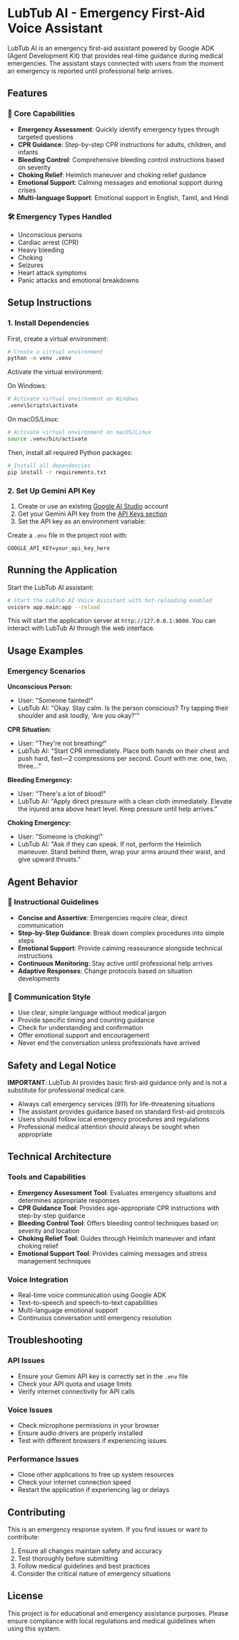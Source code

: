 # LubTub AI - Emergency First-Aid Voice Assistant

LubTub AI is an emergency first-aid assistant powered by Google ADK (Agent Development Kit) that provides real-time guidance during medical emergencies. The assistant stays connected with users from the moment an emergency is reported until professional help arrives.

## Features

### 🔷 Core Capabilities
- **Emergency Assessment**: Quickly identify emergency types through targeted questions
- **CPR Guidance**: Step-by-step CPR instructions for adults, children, and infants
- **Bleeding Control**: Comprehensive bleeding control instructions based on severity
- **Choking Relief**: Heimlich maneuver and choking relief guidance
- **Emotional Support**: Calming messages and emotional support during crises
- **Multi-language Support**: Emotional support in English, Tamil, and Hindi

### 🛠️ Emergency Types Handled
- Unconscious persons
- Cardiac arrest (CPR)
- Heavy bleeding
- Choking
- Seizures
- Heart attack symptoms
- Panic attacks and emotional breakdowns

## Setup Instructions

### 1. Install Dependencies

First, create a virtual environment:

```bash
# Create a virtual environment
python -m venv .venv
```

Activate the virtual environment:

On Windows:
```bash
# Activate virtual environment on Windows
.venv\Scripts\activate
```

On macOS/Linux:
```bash
# Activate virtual environment on macOS/Linux
source .venv/bin/activate
```

Then, install all required Python packages:

```bash
# Install all dependencies
pip install -r requirements.txt
```

### 2. Set Up Gemini API Key

1. Create or use an existing [Google AI Studio](https://aistudio.google.com/) account
2. Get your Gemini API key from the [API Keys section](https://aistudio.google.com/app/apikeys)
3. Set the API key as an environment variable:

Create a `.env` file in the project root with:

```
GOOGLE_API_KEY=your_api_key_here
```

## Running the Application

Start the LubTub AI assistant:

```bash
# Start the LubTub AI Voice Assistant with hot-reloading enabled
uvicorn app.main:app --reload
```

This will start the application server at `http://127.0.0.1:8000`. You can interact with LubTub AI through the web interface.

## Usage Examples

### Emergency Scenarios

**Unconscious Person:**
- User: "Someone fainted!"
- LubTub AI: "Okay. Stay calm. Is the person conscious? Try tapping their shoulder and ask loudly, 'Are you okay?'"

**CPR Situation:**
- User: "They're not breathing!"
- LubTub AI: "Start CPR immediately. Place both hands on their chest and push hard, fast—2 compressions per second. Count with me: one, two, three..."

**Bleeding Emergency:**
- User: "There's a lot of blood!"
- LubTub AI: "Apply direct pressure with a clean cloth immediately. Elevate the injured area above heart level. Keep pressure until help arrives."

**Choking Emergency:**
- User: "Someone is choking!"
- LubTub AI: "Ask if they can speak. If not, perform the Heimlich maneuver. Stand behind them, wrap your arms around their waist, and give upward thrusts."

## Agent Behavior

### 🧭 Instructional Guidelines
- **Concise and Assertive**: Emergencies require clear, direct communication
- **Step-by-Step Guidance**: Break down complex procedures into simple steps
- **Emotional Support**: Provide calming reassurance alongside technical instructions
- **Continuous Monitoring**: Stay active until professional help arrives
- **Adaptive Responses**: Change protocols based on situation developments

### 💬 Communication Style
- Use clear, simple language without medical jargon
- Provide specific timing and counting guidance
- Check for understanding and confirmation
- Offer emotional support and encouragement
- Never end the conversation unless professionals have arrived

## Safety and Legal Notice

**IMPORTANT**: LubTub AI provides basic first-aid guidance only and is not a substitute for professional medical care.

- Always call emergency services (911) for life-threatening situations
- The assistant provides guidance based on standard first-aid protocols
- Users should follow local emergency procedures and regulations
- Professional medical attention should always be sought when appropriate

## Technical Architecture

### Tools and Capabilities
- **Emergency Assessment Tool**: Evaluates emergency situations and determines appropriate responses
- **CPR Guidance Tool**: Provides age-appropriate CPR instructions with step-by-step guidance
- **Bleeding Control Tool**: Offers bleeding control techniques based on severity and location
- **Choking Relief Tool**: Guides through Heimlich maneuver and infant choking relief
- **Emotional Support Tool**: Provides calming messages and stress management techniques

### Voice Integration
- Real-time voice communication using Google ADK
- Text-to-speech and speech-to-text capabilities
- Multi-language emotional support
- Continuous conversation until emergency resolution

## Troubleshooting

### API Issues
- Ensure your Gemini API key is correctly set in the `.env` file
- Check your API quota and usage limits
- Verify internet connectivity for API calls

### Voice Issues
- Check microphone permissions in your browser
- Ensure audio drivers are properly installed
- Test with different browsers if experiencing issues

### Performance Issues
- Close other applications to free up system resources
- Check your internet connection speed
- Restart the application if experiencing lag or delays

## Contributing

This is an emergency response system. If you find issues or want to contribute:

1. Ensure all changes maintain safety and accuracy
2. Test thoroughly before submitting
3. Follow medical guidelines and best practices
4. Consider the critical nature of emergency situations

## License

This project is for educational and emergency assistance purposes. Please ensure compliance with local regulations and medical guidelines when using this system.
